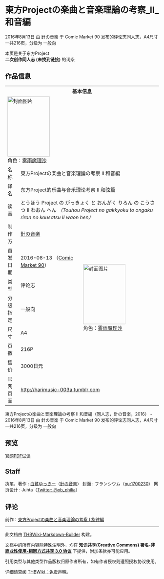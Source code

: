 # 東方Projectの楽曲と音楽理論の考察_Ⅱ_和音編

<!-- source html: G:\repos\THBWiki-Markdown-Builder\THBWikiMarkdown\Temp\main\a\ae\ns0%3A%E6%9D%B1%E6%96%B9Project%E3%81%AE%E6%A5%BD%E6%9B%B2%E3%81%A8%E9%9F%B3%E6%A5%BD%E7%90%86%E8%AB%96%E3%81%AE%E8%80%83%E5%AF%9F_%E2%85%A1_%E5%92%8C%E9%9F%B3%E7%B7%A8.html -->

2016年8月13日 由 針の音楽 于 Comic Market 90 发布的评论志同人志，A4尺寸一共216页，分级为 一般向

本页是关于东方Project  
 **二次创作同人志 (未找到链接)** 的词条

## 作品信息

<table><tbody><tr><th colspan="3">基本信息</th></tr><tr><td class="cover-artwork-mobile" colspan="2"><a href="./文件-東方Projectの楽曲と音楽理論の考察_Ⅱ_和音編封面.jpg.md" class="image" title="封面图片"><img alt="封面图片" src="https://upload.thwiki.cc/thumb/e/ed/%E6%9D%B1%E6%96%B9Project%E3%81%AE%E6%A5%BD%E6%9B%B2%E3%81%A8%E9%9F%B3%E6%A5%BD%E7%90%86%E8%AB%96%E3%81%AE%E8%80%83%E5%AF%9F_%E2%85%A1_%E5%92%8C%E9%9F%B3%E7%B7%A8%E5%B0%81%E9%9D%A2.jpg/138px-%E6%9D%B1%E6%96%B9Project%E3%81%AE%E6%A5%BD%E6%9B%B2%E3%81%A8%E9%9F%B3%E6%A5%BD%E7%90%86%E8%AB%96%E3%81%AE%E8%80%83%E5%AF%9F_%E2%85%A1_%E5%92%8C%E9%9F%B3%E7%B7%A8%E5%B0%81%E9%9D%A2.jpg" decoding="async" loading="lazy" width="138" height="196" srcset="https://upload.thwiki.cc/thumb/e/ed/%E6%9D%B1%E6%96%B9Project%E3%81%AE%E6%A5%BD%E6%9B%B2%E3%81%A8%E9%9F%B3%E6%A5%BD%E7%90%86%E8%AB%96%E3%81%AE%E8%80%83%E5%AF%9F_%E2%85%A1_%E5%92%8C%E9%9F%B3%E7%B7%A8%E5%B0%81%E9%9D%A2.jpg/208px-%E6%9D%B1%E6%96%B9Project%E3%81%AE%E6%A5%BD%E6%9B%B2%E3%81%A8%E9%9F%B3%E6%A5%BD%E7%90%86%E8%AB%96%E3%81%AE%E8%80%83%E5%AF%9F_%E2%85%A1_%E5%92%8C%E9%9F%B3%E7%B7%A8%E5%B0%81%E9%9D%A2.jpg 1.5x, https://upload.thwiki.cc/thumb/e/ed/%E6%9D%B1%E6%96%B9Project%E3%81%AE%E6%A5%BD%E6%9B%B2%E3%81%A8%E9%9F%B3%E6%A5%BD%E7%90%86%E8%AB%96%E3%81%AE%E8%80%83%E5%AF%9F_%E2%85%A1_%E5%92%8C%E9%9F%B3%E7%B7%A8%E5%B0%81%E9%9D%A2.jpg/277px-%E6%9D%B1%E6%96%B9Project%E3%81%AE%E6%A5%BD%E6%9B%B2%E3%81%A8%E9%9F%B3%E6%A5%BD%E7%90%86%E8%AB%96%E3%81%AE%E8%80%83%E5%AF%9F_%E2%85%A1_%E5%92%8C%E9%9F%B3%E7%B7%A8%E5%B0%81%E9%9D%A2.jpg 2x" data-file-width="1012" data-file-height="1432"></a><div class="cover-char">角色：<a href="./雾雨魔理沙.md" title="雾雨魔理沙">雾雨魔理沙</a></div></td>
</tr><tr><td class="label">名称</td><td colspan="2"> 東方Projectの楽曲と音楽理論の考察 Ⅱ 和音編 </td></tr><tr><td class="label">译名</td><td colspan="2"> 东方Project的乐曲与音乐理论考察 Ⅱ 和弦篇 </td></tr><tr><td class="label">读音</td><td colspan="2"> とうほう Project の がっきょく と おんがく りろん の こうさつ Ⅱ わおん へん <i>（Touhou Project no gakkyoku to ongaku riron no kousatsu Ⅱ waon hen）</i> </td></tr><tr><td class="label">制作方</td><td><a href="./針の音楽.md" title="針の音楽">針の音楽</a></td><td class="cover-artwork" rowspan="7" style="min-width:196px;"><a href="./文件-東方Projectの楽曲と音楽理論の考察_Ⅱ_和音編封面.jpg.md" class="image" title="封面图片"><img alt="封面图片" src="https://upload.thwiki.cc/thumb/e/ed/%E6%9D%B1%E6%96%B9Project%E3%81%AE%E6%A5%BD%E6%9B%B2%E3%81%A8%E9%9F%B3%E6%A5%BD%E7%90%86%E8%AB%96%E3%81%AE%E8%80%83%E5%AF%9F_%E2%85%A1_%E5%92%8C%E9%9F%B3%E7%B7%A8%E5%B0%81%E9%9D%A2.jpg/138px-%E6%9D%B1%E6%96%B9Project%E3%81%AE%E6%A5%BD%E6%9B%B2%E3%81%A8%E9%9F%B3%E6%A5%BD%E7%90%86%E8%AB%96%E3%81%AE%E8%80%83%E5%AF%9F_%E2%85%A1_%E5%92%8C%E9%9F%B3%E7%B7%A8%E5%B0%81%E9%9D%A2.jpg" decoding="async" loading="lazy" width="138" height="196" srcset="https://upload.thwiki.cc/thumb/e/ed/%E6%9D%B1%E6%96%B9Project%E3%81%AE%E6%A5%BD%E6%9B%B2%E3%81%A8%E9%9F%B3%E6%A5%BD%E7%90%86%E8%AB%96%E3%81%AE%E8%80%83%E5%AF%9F_%E2%85%A1_%E5%92%8C%E9%9F%B3%E7%B7%A8%E5%B0%81%E9%9D%A2.jpg/208px-%E6%9D%B1%E6%96%B9Project%E3%81%AE%E6%A5%BD%E6%9B%B2%E3%81%A8%E9%9F%B3%E6%A5%BD%E7%90%86%E8%AB%96%E3%81%AE%E8%80%83%E5%AF%9F_%E2%85%A1_%E5%92%8C%E9%9F%B3%E7%B7%A8%E5%B0%81%E9%9D%A2.jpg 1.5x, https://upload.thwiki.cc/thumb/e/ed/%E6%9D%B1%E6%96%B9Project%E3%81%AE%E6%A5%BD%E6%9B%B2%E3%81%A8%E9%9F%B3%E6%A5%BD%E7%90%86%E8%AB%96%E3%81%AE%E8%80%83%E5%AF%9F_%E2%85%A1_%E5%92%8C%E9%9F%B3%E7%B7%A8%E5%B0%81%E9%9D%A2.jpg/277px-%E6%9D%B1%E6%96%B9Project%E3%81%AE%E6%A5%BD%E6%9B%B2%E3%81%A8%E9%9F%B3%E6%A5%BD%E7%90%86%E8%AB%96%E3%81%AE%E8%80%83%E5%AF%9F_%E2%85%A1_%E5%92%8C%E9%9F%B3%E7%B7%A8%E5%B0%81%E9%9D%A2.jpg 2x" data-file-width="1012" data-file-height="1432"></a><div class="cover-char">角色：<a href="./雾雨魔理沙.md" title="雾雨魔理沙">雾雨魔理沙</a></div></td>
</tr><tr><td class="label">首发日期</td><td>2016-08-13&#160;（<a href="/展会作品列表?e=Comic+Market%2390">Comic Market 90</a>）</td></tr><tr><td class="label">类型</td><td>评论志</td></tr><tr><td class="label">分级指定</td><td>一般向</td></tr><tr><td class="label">尺寸</td><td>A4</td></tr><tr><td class="label">页数</td><td>216P</td></tr><tr><td class="label">售价</td><td>3000日元</td></tr>
<tr><td class="label">官网页面</td><td colspan="2"><a rel="nofollow" class="external free" href="http://harimusic-003a.tumblr.com">http://harimusic-003a.tumblr.com</a></td></tr></tbody></table>

東方Projectの楽曲と音楽理論の考察 Ⅱ 和音編（同人志，針の音楽，2016） - 2016年8月13日 由 針の音楽 于 Comic Market 90 发布的评论志同人志，A4尺寸一共216页，分级为 一般向

## 预览
  
[官网PDF试读](http://harimusic.net/pdf/trial002.pdf)
  


## Staff
执笔，著作
: [白鷺ゆっきー](./白鷺ゆっきー.md)（[針の音楽](./針の音楽.md)）
封面
: フランシウム（[pu:1700230](https://www.pixiv.net/users/1700230)）
网页设计
: Juhta（[Twitter: @ob_philia](https://twitter.com/ob_philia)）


## 评论
  
前作：[東方Projectの楽曲と音楽理論の考察 Ⅰ 旋律編](./東方Projectの楽曲と音楽理論の考察_Ⅰ_旋律編.md)
  
  
  

  





---

此文档由 [THBWiki-Markdown-Builder](https://github.com/Delsin-Yu/THBWiki-Markdown-Builder) 构建。

文档中的所有内容除特殊注明外，均在 [**知识共享(Creative Commons) 署名-非商业性使用-相同方式共享 3.0 协议**](https://creativecommons.org/licenses/by-sa/3.0/deed.zh-hans) 下提供，附加条款亦可能应用。

引用类型与其他类型作品版权归原作者所有，如有作者授权则遵照授权协议使用。

详细请查阅 [THBWiki：免责声明](https://thbwiki.cc/THBWiki:%E5%85%8D%E8%B4%A3%E5%A3%B0%E6%98%8E)。

